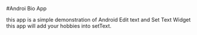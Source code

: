 #Androi Bio App

this app is a simple demonstration of Android Edit text and Set Text Widget
this app will add your hobbies into setText.
